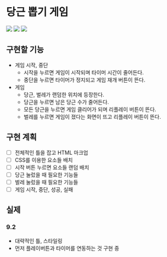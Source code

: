 # 당근 뽑기 게임

<img src="https://img.shields.io/badge/html-E34F26?style=for-the-badge&logo=html5&logoColor=white"> <img src="https://img.shields.io/badge/css-1572B6?style=for-the-badge&logo=css3&logoColor=white"> <img src="https://img.shields.io/badge/javascript-F7DF1E?style=for-the-badge&logo=javascript&logoColor=black">

## 구현할 기능

- 게임 시작, 중단
  - 시작을 누르면 게임이 시작되며 타이머 시간이 줄어든다.
  - 중단을 누르면 타이머가 정지되고 게임 재개 버튼이 뜬다.
- 게임
  - 당근, 벌레가 랜덤한 위치에 등장한다.
  - 당근을 누르면 남은 당근 수가 줄어든다.
  - 모든 당근을 누르면 게임 클리어가 되며 리플레이 버튼이 뜬다.
  - 벌레를 누르면 게임이 졌다는 화면이 뜨고 리플레이 버튼이 뜬다.

## 구현 계획

- [ ] 전체적인 틀을 잡고 HTML 마크업
- [ ] CSS를 이용한 요소들 배치
- [ ] 시작 버튼 누르면 요소들 랜덤 배치
- [ ] 당근 눌렀을 때 필요한 기능들
- [ ] 벌레 눌렀을 때 필요한 기능들
- [ ] 게임 시작, 중단, 성공, 실패

## 실제

### 9.2

- 대략적인 틀, 스타일링
- 먼저 플레이버튼과 타이머를 연동하는 것 구현 중
